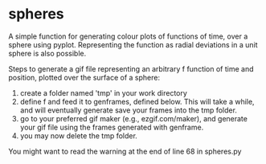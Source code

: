 # spheres
A simple function for generating colour plots of functions of time, over a sphere using pyplot.
Representing the function as radial deviations in a unit sphere is also possible.

Steps to generate a gif file representing an arbitrary f function of time and position,
plotted over the surface of a sphere:
  1. create a folder named 'tmp' in your work directory
  2. define f and feed it to genframes, defined below. This will take a while, and
     will eventually generate save your frames into the tmp folder.
  3. go to your preferred gif maker (e.g., ezgif.com/maker), and generate your gif
     file using the frames generated with genframe.
  4. you may now delete the tmp folder.

You might want to read the warning at the end of line 68 in spheres.py

